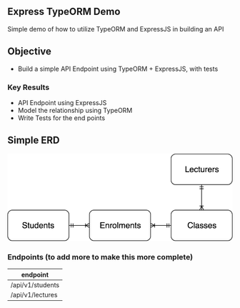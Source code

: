 ## Express TypeORM Demo

Simple demo of how to utilize TypeORM and ExpressJS in building an API

## Objective

- Build a simple API Endpoint using TypeORM + ExpressJS, with tests

### Key Results

- API Endpoint using ExpressJS
- Model the relationship using TypeORM
- Write Tests for the end points

## Simple ERD

![ERD](images/erd.png)

### Endpoints (to add more to make this more complete)

| endpoint |
|---|
| /api/v1/students | List all students
| /api/v1/lectures | List all lecturers |
